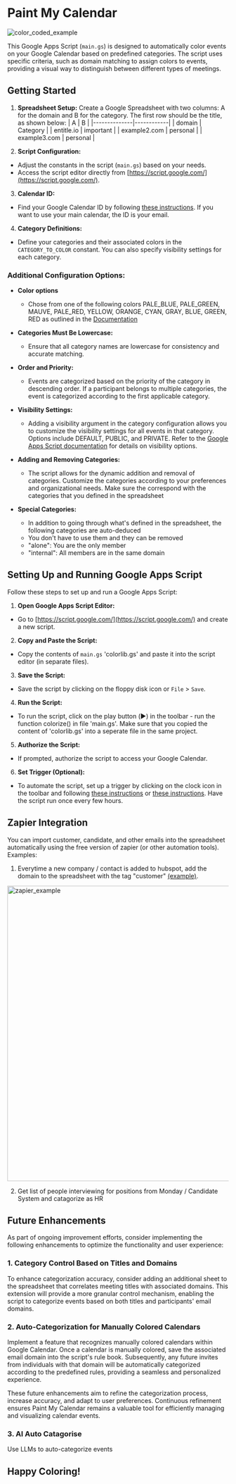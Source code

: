 # Paint My Calendar
![color_coded_example](https://github.com/ronissim/auto_colorize/assets/6366851/5f55396d-f993-47e7-b071-d7b22cfb9190)


This Google Apps Script (`main.gs`) is designed to automatically color events on your Google Calendar based on predefined categories. The script uses specific criteria, such as domain matching to assign colors to events, providing a visual way to distinguish between different types of meetings.

## Getting Started

1. **Spreadsheet Setup:** Create a Google Spreadsheet with two columns: A for the domain and B for the category. The first row should be the title, as shown below:
   |   A          |     B      |
   |--------------|------------|
   | domain       | Category   |
   | entitle.io   | important  |
   | example2.com | personal   |
   | example3.com | personal   |


2. **Script Configuration:**
- Adjust the constants in the script (`main.gs`) based on your needs.
- Access the script editor directly from [https://script.google.com/](https://script.google.com/).

3. **Calendar ID:**
- Find your Google Calendar ID by following [these instructions](https://docs.simplecalendar.io/find-google-calendar-id/). If you want to use your main calendar, the ID is your email.

4. **Category Definitions:**
- Define your categories and their associated colors in the `CATEGORY_TO_COLOR` constant. You can also specify visibility settings for each category.
### Additional Configuration Options:

- **Color options**
  - Chose from one of the following colors PALE_BLUE, PALE_GREEN, MAUVE, PALE_RED, YELLOW, ORANGE, CYAN, GRAY, BLUE, GREEN, RED as outlined in the [Documentation](https://developers.google.com/apps-script/reference/calendar/event-color)

- **Categories Must Be Lowercase:**
  - Ensure that all category names are lowercase for consistency and accurate matching.

- **Order and Priority:**
  - Events are categorized based on the priority of the category in descending order. If a participant belongs to multiple categories, the event is categorized according to the first applicable category.

- **Visibility Settings:**
  - Adding a visibility argument in the category configuration allows you to customize the visibility settings for all events in that category. Options include DEFAULT, PUBLIC, and PRIVATE. Refer to the [Google Apps Script documentation](https://developers.google.com/apps-script/reference/calendar/visibility) for details on visibility options.

- **Adding and Removing Categories:**
  - The script allows for the dynamic addition and removal of categories. Customize the categories according to your preferences and organizational needs. Make sure the correspond with the categories that you defined in the spreadsheet

- **Special Categories:**
  -  In addition to going through what's defined in the spreadsheet, the following categories are auto-deduced
  -  You don't have to use them and they can be removed
  -  "alone": You are the only member
  -  "internal": All members are in the same domain


## Setting Up and Running Google Apps Script

Follow these steps to set up and run a Google Apps Script:

1. **Open Google Apps Script Editor:**
- Go to [https://script.google.com/](https://script.google.com/) and create a new script.

2. **Copy and Paste the Script:**
- Copy the contents of `main.gs` 'colorlib.gs' and paste it into the script editor (in separate files).

3. **Save the Script:**
- Save the script by clicking on the floppy disk icon or `File` > `Save`.

4. **Run the Script:**
- To run the script, click on the play button (▶️) in the toolbar - run the function colorize() in file 'main.gs'. Make sure that you copied the content of 'colorlib.gs' into a seperate file in the same project.

5. **Authorize the Script:**
- If prompted, authorize the script to access your Google Calendar.

6. **Set Trigger (Optional):**
- To automate the script, set up a trigger by clicking on the clock icon in the toolbar and following [these instructions](https://developers.google.com/apps-script/guides/triggers) or [these instructions](https://help.funnel.io/en/articles/5556473-schedule-a-google-sheet-function-to-run-on-a-time-interval). Have the script run once every few hours.


## Zapier Integration

You can import customer, candidate, and other emails into the spreadsheet automatically using the free version of zapier (or other automation tools).
Examples:
1. Everytime a new company / contact is added to hubspot, add the domain to the spreadsheet with the tag "customer" [(example)](https://zapier.com/apps/excel/integrations/hubspot/11155/add-new-hubspot-list-contacts-to-excel-spreadsheet-rows).
<img width="671" alt="zapier_example" src="https://github.com/ronissim/auto_colorize/assets/6366851/08c88f08-684a-44dc-b636-d6b0043b7ea8">

2. Get list of people interviewing for positions from Monday / Candidate System and catagorize as HR


## Future Enhancements

As part of ongoing improvement efforts, consider implementing the following enhancements to optimize the functionality and user experience:

### 1. Category Control Based on Titles and Domains

To enhance categorization accuracy, consider adding an additional sheet to the spreadsheet that correlates meeting titles with associated domains. This extension will provide a more granular control mechanism, enabling the script to categorize events based on both titles and participants' email domains.

### 2. Auto-Categorization for Manually Colored Calendars

Implement a feature that recognizes manually colored calendars within Google Calendar. Once a calendar is manually colored, save the associated email domain into the script's rule book. Subsequently, any future invites from individuals with that domain will be automatically categorized according to the predefined rules, providing a seamless and personalized experience.

These future enhancements aim to refine the categorization process, increase accuracy, and adapt to user preferences. Continuous refinement ensures Paint My Calendar remains a valuable tool for efficiently managing and visualizing calendar events.

### 3. AI Auto Catagorise 

Use LLMs to auto-categorize events

## Happy Coloring!
